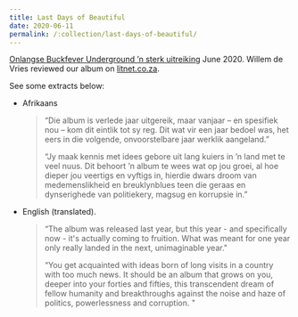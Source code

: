 ```yaml
---
title: Last Days of Beautiful
date: 2020-06-11
permalink: /:collection/last-days-of-beautiful/
---
```


[Onlangse Buckfever Underground ’n sterk uitreiking](https://www.litnet.co.za/onlangse-buckfever-underground-n-sterk-uitreiking/) June 2020. Willem de Vries reviewed our album on [litnet.co.za](https://www.litnet.co.za/).

See some extracts below:

- Afrikaans
    > “Die album is verlede jaar uitgereik, maar vanjaar – en spesifiek nou – kom dit eintlik tot sy reg. Dit wat vir een jaar bedoel was, het eers in die volgende, onvoorstelbare jaar werklik aangeland.”
    >
    > “Jy maak kennis met idees gebore uit lang kuiers in ’n land met te veel nuus. Dit behoort ’n album te wees wat op jou groei, al hoe dieper jou veertigs en vyftigs in, hierdie dwars droom van medemenslikheid en breuklynblues teen die geraas en dynserighede van politiekery, magsug en korrupsie in.”
- English (translated).
    > “The album was released last year, but this year - and specifically now - it's actually coming to fruition. What was meant for one year only really landed in the next, unimaginable year."
    >
    > “You get acquainted with ideas born of long visits in a country with too much news. It should be an album that grows on you, deeper into your forties and fifties, this transcendent dream of fellow humanity and breakthroughs against the noise and haze of politics, powerlessness and corruption. "
